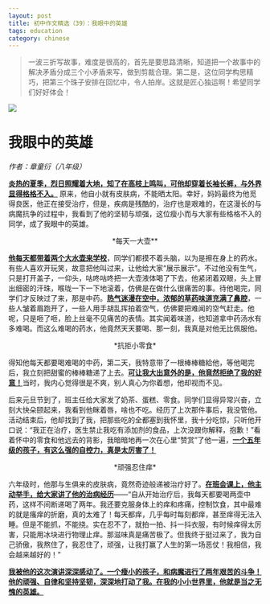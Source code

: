 ```yaml
---
layout: post
title: 初中作文精选（39）：我眼中的英雄
tags: education
category: chinese
---
```


> 一波三折写故事，难度是很高的，首先是要思路清晰，知道把一个故事中的解决矛盾分成三个小矛盾来写，做到剪裁合理。第二是，这位同学构思精巧，把第三个珠子安排在回忆中，令人拍岸。这就是匠心独运啊！希望同学们好好体会！

![](https://crsando.github.io/images/2025-02-24/export_vvq2v9.png)

# 我眼中的英雄
*作者：章童衍（八年级）*

<u>**炎热的夏季，烈日照耀着大地，知了在高枝上鸣叫，可他却穿着长袖长裤，与外界显得格格不入。**</u> 原来，他自小就有皮肤病，不能晒太阳。幸好，妈妈最终为他觅得良医，他正在接受治疗，但是，疾病是残酷的，治疗也是艰难的，在这漫长的与病魔抗争的过程中，我看到了他的坚韧与顽强，这位瘦小而与大家有些格格不入的同学，成了我眼中的英雄。
                       
<center>*每天一大壶**</center>

<u>**他每天都带着两个大水壶来学校**</u>，同学们都摸不着头脑，以为是擦在身上的药水。有些人喜欢开玩笑，故意把他叫过来，让他给大家“展示展示”。不过他没有生气，只是打开盖子，一仰头，咕咚咕咚把一大壶液体喝了下去，他紧闭着双眼，头上冒出细密的汗珠，喉咙一下一下地滚着，仿佛是在做什么很痛苦的事。待他喝完，同学们才反映过了来，那是中药。<u>**热气迷漫在空中，浓郁的草药味道充满了鼻腔**</u>，一些人皱着眉跑开了，一些人用手胡乱挥拍着空气，仿佛要把难闻的空气赶走。他呢，只是咂了咂，脸上丝毫不见痛苦的表情。其实闻着味道，也知道拿中药汤水有多难喝。而这么难喝的药水，他竟然天天要喝、那一刻，我真是对他无比佩服他。
                       
<center>*抗拒小零食*</center>

得知他每天都要喝难喝的中药，第二天，我特意带了一根棒棒糖給他，等他喝完后，我立刻把甜蜜的棒棒糖递了上去。<u>**可让我大出意外的是，他竟然拒绝了我的好意！**</u>当时，我内心觉得很是不爽，别人真心为你着想，他却视而不见。

后来元旦节到了，班主任给大家发了奶茶、蛋糕、零食。同学们显得异常兴奋，立刻大快朵颐起来，我看到他眯着唇，啥也不吃。经历了上次那件事后，我没管他。活动结束后，他却找到了我，把那些吃的全都塞到我怀里，我十分吃惊，只听他开口说：“我正在治疗，医生禁止我吃有添加剂的食品，上次没跟你解释，抱歉！”看着怀中的零食和他远去的背影，我暗暗地再一次在心里“赞赏”了他一遍，<u>**一个五年级的孩子，有这么强的自控力，真是太厉害了！**</u>
       
<center>*顽强忍住痒*</center>

六年级时，他那与生俱来的皮肤病，竟然奇迹般递被治疗好了。<u>**在班会课上，他主动举手，给大家讲了他的治病经历**</u>——“自从开始治疗后，我每天都要喝两壶中药，这样不间断递喝了两年。我还要克服身体上的痒和疼痛，控制饮食，其中最难的就是瘙痒的折磨，真的太难了！每天都痒，几乎每时每刻都痒，甚至痒得无法入睡。但是不能抓，不能挠。实在忍不了，就拍一拍、抖一抖衣服，有时候痒得太厉害，只能用冰块进行物理止痒。那滋味真是痛苦极了。但我终于挺过来了，我为自己骄傲，我熬住了，我忍住了，顽强，让我打赢了人生的第一场恶仗！我相信，我会越来越好的！”

<u>**我被他的这次演讲深深感动了。一个瘦小的孩子，和病魔进行了两年艰苦的斗争！他的顽强、自律和坚持坚韧，深深地打动了我。在我的小小世界里，他就是当之无愧的英雄。**</u>
